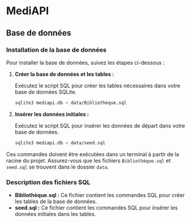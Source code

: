# MediAPI

## Base de données

### Installation de la base de données

Pour installer la base de données, suivez les étapes ci-dessous :

1. **Créer la base de données et les tables :**

    Exécutez le script SQL pour créer les tables nécessaires dans votre base de données SQLite.

    ```bash
    sqlite3 mediapi.db < data/Bibliothèque.sql
    ```

2. **Insérer les données initiales :**

    Exécutez le script SQL pour insérer les données de départ dans votre base de données.

    ```bash
    sqlite3 mediapi.db < data/seed.sql
    ```

Ces commandes doivent être exécutées dans un terminal à partir de la racine du projet. Assurez-vous que les fichiers `Bibliothèque.sql` et `seed.sql` se trouvent dans le dossier `data`.

### Description des fichiers SQL

- **Bibliothèque.sql :** Ce fichier contient les commandes SQL pour créer les tables de la base de données.
- **seed.sql :** Ce fichier contient les commandes SQL pour insérer les données initiales dans les tables.
